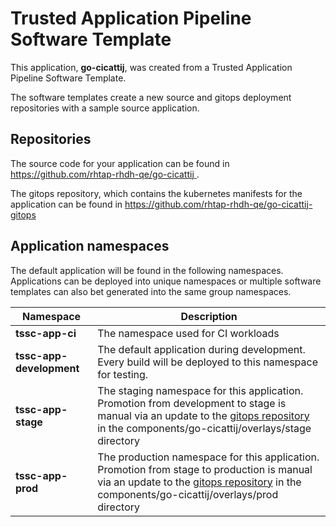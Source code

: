 # Trusted Application Pipeline Software Template

This application, **go-cicattij**, was created from a Trusted Application Pipeline Software Template.

The software templates create a new source and gitops deployment repositories with a sample source application. 

## Repositories

The source code for your application can be found in [https://github.com/rhtap-rhdh-qe/go-cicattij ](https://github.com/rhtap-rhdh-qe/go-cicattij ).
 
The gitops repository, which contains the kubernetes manifests for the application can be found in 
[https://github.com/rhtap-rhdh-qe/go-cicattij-gitops ](https://github.com/rhtap-rhdh-qe/go-cicattij-gitops ) 

## Application namespaces 

The default application will be found in the following namespaces. Applications can be deployed into unique namespaces or multiple software templates can also bet generated into the same group namespaces.  

|  Namespace   |  Description   |  
| -------- | -------- |
| **tssc-app-ci** | The namespace used for CI workloads |
| **tssc-app-development** | The default application during development. Every build will be deployed to this namespace for testing. |
| **tssc-app-stage** | The staging namespace for this application. Promotion from development to stage is manual via an update to the [gitops repository](https://github.com/rhtap-rhdh-qe/go-cicattij-gitops ) in the components/go-cicattij/overlays/stage directory |
| **tssc-app-prod** | The production namespace for this application. Promotion from stage to production is manual via an update to the [gitops repository](https://github.com/rhtap-rhdh-qe/go-cicattij-gitops ) in the components/go-cicattij/overlays/prod directory |